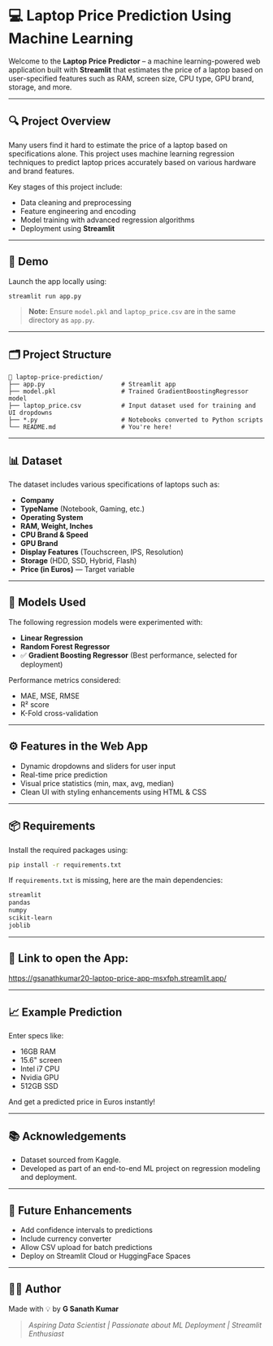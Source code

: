 # 💻 Laptop Price Prediction Using Machine Learning

Welcome to the **Laptop Price Predictor** – a machine learning-powered web application built with **Streamlit** that estimates the price of a laptop based on user-specified features such as RAM, screen size, CPU type, GPU brand, storage, and more.

---

## 🔍 Project Overview

Many users find it hard to estimate the price of a laptop based on specifications alone. This project uses machine learning regression techniques to predict laptop prices accurately based on various hardware and brand features.

Key stages of this project include:

* Data cleaning and preprocessing
* Feature engineering and encoding
* Model training with advanced regression algorithms
* Deployment using **Streamlit**

---

## 🚀 Demo

Launch the app locally using:

```bash
streamlit run app.py
```

> **Note:** Ensure `model.pkl` and `laptop_price.csv` are in the same directory as `app.py`.

---

## 🗂️ Project Structure

```plaintext
📁 laptop-price-prediction/
├── app.py                     # Streamlit app
├── model.pkl                  # Trained GradientBoostingRegressor model
├── laptop_price.csv           # Input dataset used for training and UI dropdowns
├── *.py                       # Notebooks converted to Python scripts
└── README.md                  # You're here!
```

---

## 📊 Dataset

The dataset includes various specifications of laptops such as:

* **Company**
* **TypeName** (Notebook, Gaming, etc.)
* **Operating System**
* **RAM, Weight, Inches**
* **CPU Brand & Speed**
* **GPU Brand**
* **Display Features** (Touchscreen, IPS, Resolution)
* **Storage** (HDD, SSD, Hybrid, Flash)
* **Price (in Euros)** — Target variable

---

## 🧠 Models Used

The following regression models were experimented with:

* **Linear Regression**
* **Random Forest Regressor**
* ✅ **Gradient Boosting Regressor** (Best performance, selected for deployment)

Performance metrics considered:

* MAE, MSE, RMSE
* R² score
* K-Fold cross-validation

---

## ⚙️ Features in the Web App

* Dynamic dropdowns and sliders for user input
* Real-time price prediction
* Visual price statistics (min, max, avg, median)
* Clean UI with styling enhancements using HTML & CSS

---

## 📦 Requirements

Install the required packages using:

```bash
pip install -r requirements.txt
```

If `requirements.txt` is missing, here are the main dependencies:

```txt
streamlit
pandas
numpy
scikit-learn
joblib
```

---

## 🧪 Link to open the App:

https://gsanathkumar20-laptop-price-app-msxfph.streamlit.app/

---

## 📈 Example Prediction

Enter specs like:

* 16GB RAM
* 15.6" screen
* Intel i7 CPU
* Nvidia GPU
* 512GB SSD

And get a predicted price in Euros instantly!

---

## 📚 Acknowledgements

* Dataset sourced from Kaggle.
* Developed as part of an end-to-end ML project on regression modeling and deployment.

---

## 📌 Future Enhancements

* Add confidence intervals to predictions
* Include currency converter
* Allow CSV upload for batch predictions
* Deploy on Streamlit Cloud or HuggingFace Spaces

---

## 🧑‍💻 Author

Made with 💡 by **G Sanath Kumar**

> *Aspiring Data Scientist | Passionate about ML Deployment | Streamlit Enthusiast*
